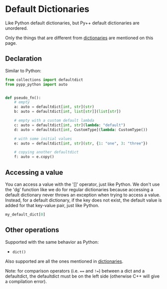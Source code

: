 # Default Dictionaries

Like Python default dictionaries, but Py++ default dictionaries are unordered.

Only the things that are different from [dictionaries](dict.md) are mentioned on this page.

## Declaration
Similar to Python:

```python
from collections import defaultdict
from pypp_python import auto


def pseudo_fn():
    # empty
    a: auto = defaultdict[int, str](str)
    b: auto = defaultdict[int, list[str]](list[str])

    # empty with a custom default lambda
    c: auto = defaultdict[int, str](lambda: "default")
    d: auto = defaultdict[int, CustomType](lambda: CustomType())

    # with some initial values
    e: auto = defaultdict[int, str](str, {1: "one", 3: "three"})

    # copying another defaultdict
    f: auto = e.copy()
```

## Accessing a value

You can access a value with the '[]' operator, just like Python. We don't use the 'dg' function like we do for regular dictionaries because accessing a default dictionary never throws an exception when trying to access a value. Instead, for a default dictionary, if the key does not exist, the default value is added for that key-value pair, just like Python.

```python
my_default_dict[0]
```

## Other operations

Supported with the same behavior as Python:

- `dict()`

Also supported are all the ones mentioned in [dictionaries](dict.md#other-operations).

Note: for comparison operators (i.e. `==` and `!=`) between a dict and a defaultdict, the defaultdict must be on the left side (otherwise C++ will give a compilation error).
